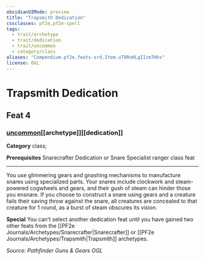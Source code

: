 ```yaml
---
obsidianUIMode: preview
title: "Trapsmith Dedication"
cssclasses: pf2e,pf2e-spell
tags:
  - trait/archetype
  - trait/dedication
  - trait/uncommon
  - category/class
aliases: "Compendium.pf2e.feats-srd.Item.uT9RnHLgIIcm7Hhs"
license: OGL
---
```

# Trapsmith Dedication
## Feat 4
### [uncommon](uncommon "Uncommon Rarity Trait")[[archetype]][[dedication]]

**Category** class; 



**Prerequisites** Snarecrafter Dedication or Snare Specialist ranger class feat
* * *
You use glimmering gears and gnashing mechanisms to manufacture snares using specialized parts. Your snares include clockwork and steam-powered cogwheels and gears, and their gush of steam can hinder those you ensnare. If you choose to construct a snare using gears and a creature fails their saving throw against the snare, all creatures are concealed to that creature for 1 round, as a burst of steam obscures its vision.

**Special** You can't select another dedication feat until you have gained two other feats from the [[PF2e Journals/Archetypes/Snarecrafter|Snarecrafter]] or [[PF2e Journals/Archetypes/Trapsmith|Trapsmith]] archetypes.

*Source: Pathfinder Guns & Gears*
*OGL*